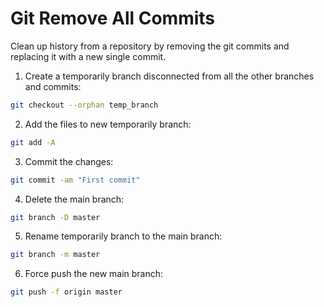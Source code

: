 # Git Remove All Commits

Clean up history from a repository by removing the git commits and replacing it with a new single commit.

1. Create a temporarily branch disconnected from all the other branches and commits:

```bash
git checkout --orphan temp_branch
```

2. Add the files to new temporarily branch:

```bash
git add -A
```

3. Commit the changes:

```bash
git commit -am "First commit"
```

4. Delete the main branch:

```bash
git branch -D master
```

5. Rename temporarily branch to the main branch:

```bash
git branch -m master
```

6. Force push the new main branch:

```bash
git push -f origin master
```
